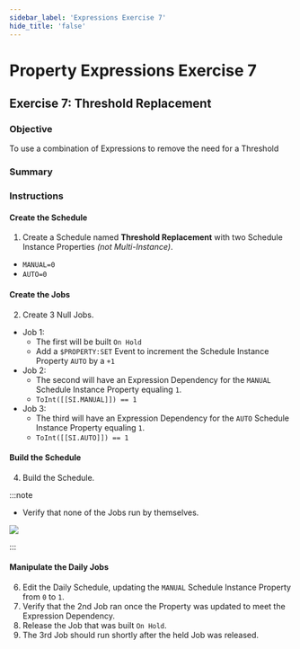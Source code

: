 ```yaml
---
sidebar_label: 'Expressions Exercise 7'
hide_title: 'false'
---
```


<head>
  <meta name="robots" content="noindex, nofollow" />
</head>

# Property Expressions Exercise 7
 
## Exercise 7: Threshold Replacement

### Objective

To use a combination of Expressions to remove the need for a Threshold
 
### Summary


### Instructions

#### Create the Schedule

1.	Create a Schedule named **Threshold Replacement** with two Schedule Instance Properties *(not Multi-Instance)*.
  * ```MANUAL=0```
  * ```AUTO=0```

#### Create the Jobs

2.	Create 3 Null Jobs.
  * Job 1:
    *	The first will be built ```On Hold```
    * Add a ```$PROPERTY:SET``` Event to increment the Schedule Instance Property ```AUTO``` by a ```+1```
  * Job 2:
    *	The second will have an Expression Dependency for the ```MANUAL``` Schedule Instance Property equaling ```1```.
    * ```ToInt([[SI.MANUAL]]) == 1```
  *	Job 3:
    * The third will have an Expression Dependency for the ```AUTO``` Schedule Instance Property equaling ```1```.
    * ```ToInt([[SI.AUTO]]) == 1```

#### Build the Schedule

4.	Build the Schedule.

:::note 

* Verify that none of the Jobs run by themselves.

![](../static/imgadvanced/ExpressEx7Solution1.png)

:::

#### Manipulate the Daily Jobs

6.	Edit the Daily Schedule, updating the ```MANUAL``` Schedule Instance Property from ```0``` to ```1```. 
7.	Verify that the 2nd Job ran once the Property was updated to meet the Expression Dependency.
8.	Release the Job that was built ```On Hold```. 
9.	The 3rd Job should run shortly after the held Job was released.